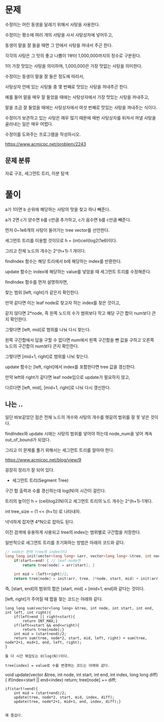 # 문제

수정이는 어린 동생을 달래기 위해서 사탕을 사용한다. 

수정이는 평소에 여러 개의 사탕을 사서 사탕상자에 넣어두고, 

동생이 말을 잘 들을 때면 그 안에서 사탕을 꺼내서 주곤 한다.

각각의 사탕은 그 맛의 좋고 나쁨이 1부터 1,000,000까지의 정수로 구분된다. 

1이 가장 맛있는 사탕을 의미하며, 1,000,000은 가장 맛없는 사탕을 의미한다. 

수정이는 동생이 말을 잘 들은 정도에 따라서, 

사탕상자 안에 있는 사탕들 중 몇 번째로 맛있는 사탕을 꺼내주곤 한다. 

예를 들어 말을 매우 잘 들었을 때에는 사탕상자에서 가장 맛있는 사탕을 꺼내주고, 

말을 조금 잘 들었을 때에는 사탕상자에서 여섯 번째로 맛있는 사탕을 꺼내주는 식이다.

수정이가 보관하고 있는 사탕은 매우 많기 때문에 매번 사탕상자를 뒤져서 꺼낼 사탕을 골라내는 일은 매우 어렵다. 

수정이를 도와주는 프로그램을 작성하시오.

https://www.acmicpc.net/problem/2243

## 문제 분류

자료 구조, 세그먼트 트리, 이분 탐색

# 풀이

a가 1이면 b 순위에 해당하는 사탕의 맛을 찾고 하나 빼준다.

a가 2면 c가 양수면 b를 c만큼 추가하고, c가 음수면 b를 c만큼 빼준다.

먼저 0~1e6개의 사탕이 들어가는 tree vector를 선언한다.

세그먼트 트리를 이용할 것이므로 h = (int)ceil(log2(1e6)이다.

그리고 전체 노드의 개수는 2^(h+1)-1 개이다.

findIndex 함수는 해당 트리에서 b에 해당하는 index를 반환한다.

update 함수는 index에 해당하는 value를 넣었을 때 세그먼트 트리를 수정해준다.

findIndex 함수를 먼저 설명하자면,

찾는 범위 [left, right]가 같은지 확인한다.

만약 같다면 이는 leaf node로 찾고자 하는 index를 찾은 것이고,

같지 않다면 2*node, 즉 왼쪽 노드의 수가 범위보다 작고 해당 구간 합이 num보다 큰지 확인한다.

그렇다면 [left, mid]로 범위를 나눠 다시 찾는다.

왼쪽 구간합에서 답을 구할 수 없다면 num에서 왼쪽 구간합을 뺀 값을 구하고 오른쪽 노드의 구간합이 num보다 큰지 확인한다.

그렇다면 [mid+1, right]로 범위를 나눠 찾는다.

update 함수는 [left, right]에서 index를 포함한다면 tree 값을 갱신한다.

만약 left와 right가 같다면 leaf node임으로 update가 필요하지 않고,

다르다면 [left, mid], [mid+1, right]로 나눠 다시 갱신한다.

## 나는 ..

일단 바보같았던 점은 전체 노드의 개수와 사탕의 개수를 헷갈려 범위를 잘 못 넣은 것이다.

findIndex와 update 시에는 사탕의 범위를 넣어야 하는데 node_num을 넣어 계속 out_of_bound가 되었다.

그리고 이 문제를 풀기 위해서는 세그먼트 트리를 알아야 한다.

https://www.acmicpc.net/blog/view/9

굉장히 정리가 잘 되어 있다.

- 세그먼트 트리(Segment Tree)

구간 합 출력과 수를 갱신하는데 log(N)의 시간이 걸린다.

트리의 높이인 h = (ceil)log2(N)이고 세그먼트 트리의 노드 개수는 2^(h+1)-1개다.

int tree_size = (1 << (h+1)) 로 나타내자.

넉넉하게 잡자면 4*N으로 잡아도 된다.

이진 검색에 유용하게 사용되고 tree의 index는 범위별로 구간합을 저장한다.

일반적으로 세그먼트 트리를 초기화하는 방법은 아래의 코드와 같다.

```C++
// node는 현재 tree의 index이다
long long init(vector<long long> &arr, vector<long long> &tree, int node, int start, int end){
	if(start==end) { // leaf-node면
		return tree[node] = arr[start]; }

	int mid = (left+right)/2;
	return tree[node] = init(arr, tree, 2*node, start, mid) + init(arr, tree, 2*node+1, mid+1, end);}
```

즉, [start, end]의 범위의 합은 [start, mid] + [mid+1, end]와 같다는 것이다.

[left, right]가 주어질 때 합을 찾는 코드는 아래와 같다.

```
long long sum(vector<long long> &tree, int node, int start, int end, int left, int right){
	if(left>end || right<start){
		return INT_MAX;}
	if(left<=start && end<=right){
		return tree[node];}
	int mid = (start+end)/2;
	return sum(tree, node*2, start, mid, left, right) + sum(tree, node*2+1, mid+1, end, left, right);
}

둘 다 시간 복잡도는 O(log(N))이다.

tree[index] = value로 수를 변경하는 코드는 아래와 같다.

```
void update(vector<long long> &tree, int node, int start, int end, int index, long long diff){
	if(index<start || end<index) return;
	tree[node] += diff;

	if(start!=end){
		int mid = (start+end)/2;
		update(tree, node*2, start, mid, index, diff);
		update(tree, node*2+1, mid+1, end, index, diff);}
```

꽤 즐겁다.